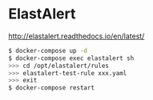 ElastAlert
==========

http://elastalert.readthedocs.io/en/latest/

```bash
$ docker-compose up -d
$ docker-compose exec elastalert sh
>>> cd /opt/elastalert/rules
>>> elastalert-test-rule xxx.yaml
>>> exit
$ docker-compose restart
```
